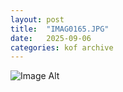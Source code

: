 ```yaml
---
layout:	post
title:	"IMAG0165.JPG"
date:	2025-09-06
categories:	kof archive
---
```


![Image Alt](https://k0f.github.io/assets/IMAG0165.JPG)